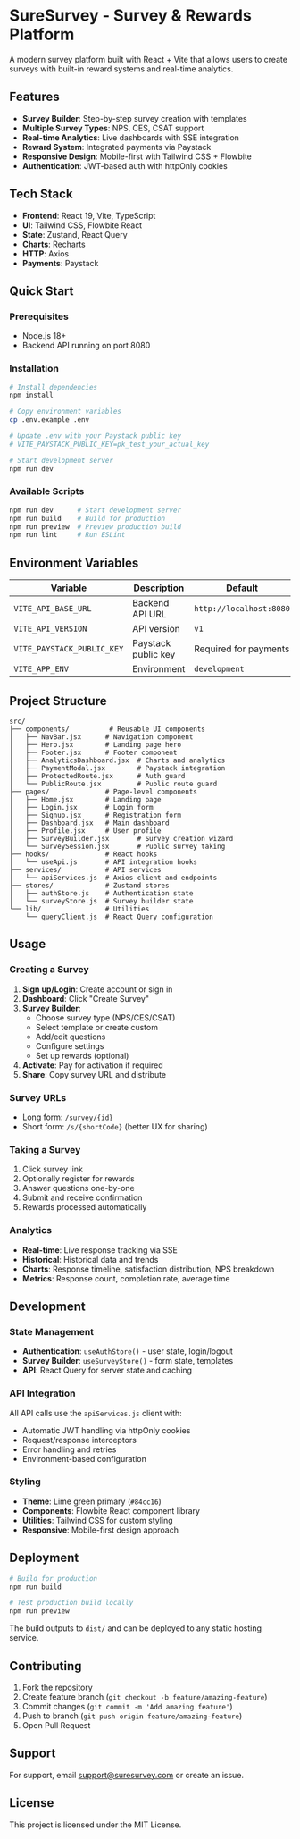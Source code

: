 # SureSurvey - Survey & Rewards Platform

A modern survey platform built with React + Vite that allows users to create surveys with built-in reward systems and real-time analytics.

## Features

- **Survey Builder**: Step-by-step survey creation with templates
- **Multiple Survey Types**: NPS, CES, CSAT support  
- **Real-time Analytics**: Live dashboards with SSE integration
- **Reward System**: Integrated payments via Paystack
- **Responsive Design**: Mobile-first with Tailwind CSS + Flowbite
- **Authentication**: JWT-based auth with httpOnly cookies

## Tech Stack

- **Frontend**: React 19, Vite, TypeScript
- **UI**: Tailwind CSS, Flowbite React
- **State**: Zustand, React Query
- **Charts**: Recharts
- **HTTP**: Axios
- **Payments**: Paystack

## Quick Start

### Prerequisites
- Node.js 18+
- Backend API running on port 8080

### Installation

```bash
# Install dependencies
npm install

# Copy environment variables
cp .env.example .env

# Update .env with your Paystack public key
# VITE_PAYSTACK_PUBLIC_KEY=pk_test_your_actual_key

# Start development server
npm run dev
```

### Available Scripts

```bash
npm run dev      # Start development server
npm run build    # Build for production  
npm run preview  # Preview production build
npm run lint     # Run ESLint
```

## Environment Variables

| Variable | Description | Default |
|----------|-------------|---------|
| `VITE_API_BASE_URL` | Backend API URL | `http://localhost:8080` |
| `VITE_API_VERSION` | API version | `v1` |
| `VITE_PAYSTACK_PUBLIC_KEY` | Paystack public key | Required for payments |
| `VITE_APP_ENV` | Environment | `development` |

## Project Structure

```
src/
├── components/          # Reusable UI components
│   ├── NavBar.jsx      # Navigation component
│   ├── Hero.jsx        # Landing page hero
│   ├── Footer.jsx      # Footer component
│   ├── AnalyticsDashboard.jsx  # Charts and analytics
│   ├── PaymentModal.jsx        # Paystack integration
│   ├── ProtectedRoute.jsx      # Auth guard
│   └── PublicRoute.jsx         # Public route guard
├── pages/              # Page-level components
│   ├── Home.jsx        # Landing page
│   ├── Login.jsx       # Login form
│   ├── Signup.jsx      # Registration form
│   ├── Dashboard.jsx   # Main dashboard
│   ├── Profile.jsx     # User profile
│   ├── SurveyBuilder.jsx       # Survey creation wizard
│   └── SurveySession.jsx       # Public survey taking
├── hooks/              # React hooks
│   └── useApi.js       # API integration hooks
├── services/           # API services
│   └── apiServices.js  # Axios client and endpoints
├── stores/             # Zustand stores
│   ├── authStore.js    # Authentication state
│   └── surveyStore.js  # Survey builder state
└── lib/                # Utilities
    └── queryClient.js  # React Query configuration
```

## Usage

### Creating a Survey

1. **Sign up/Login**: Create account or sign in
2. **Dashboard**: Click "Create Survey" 
3. **Survey Builder**: 
   - Choose survey type (NPS/CES/CSAT)
   - Select template or create custom
   - Add/edit questions
   - Configure settings
   - Set up rewards (optional)
4. **Activate**: Pay for activation if required
5. **Share**: Copy survey URL and distribute

### Survey URLs

- Long form: `/survey/{id}`
- Short form: `/s/{shortCode}` (better UX for sharing)

### Taking a Survey

1. Click survey link
2. Optionally register for rewards
3. Answer questions one-by-one
4. Submit and receive confirmation
5. Rewards processed automatically

### Analytics

- **Real-time**: Live response tracking via SSE
- **Historical**: Historical data and trends
- **Charts**: Response timeline, satisfaction distribution, NPS breakdown
- **Metrics**: Response count, completion rate, average time

## Development

### State Management

- **Authentication**: `useAuthStore()` - user state, login/logout
- **Survey Builder**: `useSurveyStore()` - form state, templates
- **API**: React Query for server state and caching

### API Integration

All API calls use the `apiServices.js` client with:
- Automatic JWT handling via httpOnly cookies
- Request/response interceptors
- Error handling and retries
- Environment-based configuration

### Styling

- **Theme**: Lime green primary (`#84cc16`)
- **Components**: Flowbite React component library
- **Utilities**: Tailwind CSS for custom styling
- **Responsive**: Mobile-first design approach

## Deployment

```bash
# Build for production
npm run build

# Test production build locally
npm run preview
```

The build outputs to `dist/` and can be deployed to any static hosting service.

## Contributing

1. Fork the repository
2. Create feature branch (`git checkout -b feature/amazing-feature`)
3. Commit changes (`git commit -m 'Add amazing feature'`)
4. Push to branch (`git push origin feature/amazing-feature`)  
5. Open Pull Request

## Support

For support, email support@suresurvey.com or create an issue.

## License

This project is licensed under the MIT License.